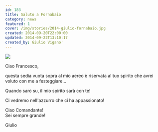 ```yaml
---
id: 183
title: Saluto a Fornabaio
category: news
featured: 1
cover: /img/stories/2014-giulio-fornabaio.jpg
created: 2014-09-20T22:00:00
updated: 2014-09-22T13:10:17
created_by: Giulio Vigano'
---
```


<a href="images/stories/2014-giulio-fornabaio.jpg" target="_blank">
    <img class="float-start mr-3 w-[300px]" src="/img/stories/2014-giulio-fornabaio.jpg"/>
</a>

Ciao Francesco,

questa sedia vuota sopra al mio aereo è riservata al tuo spirito che avrei voluto con me a festeggiare...

Quando sarò su, il mio spirito sarà con te!

Ci vedremo nell'azzurro che ci ha appassionato!

Ciao Comandante!<br />
Sei sempre grande!

Giulio
